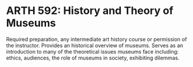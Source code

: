 # ARTH 592: History and Theory of Museums

Required preparation, any intermediate art history course or permission of the instructor. Provides an historical overview of museums. Serves as an introduction to many of the theoretical issues museums face including: ethics, audiences, the role of museums in society, exhibiting dilemmas.